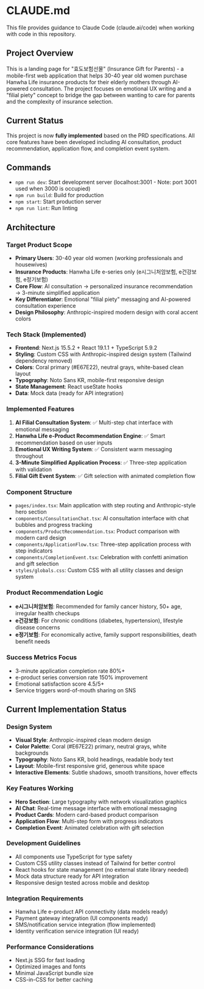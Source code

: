 # CLAUDE.md

This file provides guidance to Claude Code (claude.ai/code) when working with code in this repository.

## Project Overview

This is a landing page for "효도보험선물" (Insurance Gift for Parents) - a mobile-first web application that helps 30-40 year old women purchase Hanwha Life insurance products for their elderly mothers through AI-powered consultation. The project focuses on emotional UX writing and a "filial piety" concept to bridge the gap between wanting to care for parents and the complexity of insurance selection.

## Current Status

This project is now **fully implemented** based on the PRD specifications. All core features have been developed including AI consultation, product recommendation, application flow, and completion event system.

## Commands

- `npm run dev`: Start development server (localhost:3001 - Note: port 3001 used when 3000 is occupied)
- `npm run build`: Build for production
- `npm start`: Start production server
- `npm run lint`: Run linting

## Architecture

### Target Product Scope
- **Primary Users**: 30-40 year old women (working professionals and housewives)
- **Insurance Products**: Hanwha Life e-series only (e시그니처암보험, e건강보험, e정기보험)
- **Core Flow**: AI consultation → personalized insurance recommendation → 3-minute simplified application
- **Key Differentiator**: Emotional "filial piety" messaging and AI-powered consultation experience
- **Design Philosophy**: Anthropic-inspired modern design with coral accent colors

### Tech Stack (Implemented)
- **Frontend**: Next.js 15.5.2 + React 19.1.1 + TypeScript 5.9.2
- **Styling**: Custom CSS with Anthropic-inspired design system (Tailwind dependency removed)
- **Colors**: Coral primary (#E67E22), neutral grays, white-based clean layout
- **Typography**: Noto Sans KR, mobile-first responsive design
- **State Management**: React useState hooks
- **Data**: Mock data (ready for API integration)

### Implemented Features
1. **AI Filial Consultation System**: ✅ Multi-step chat interface with emotional messaging
2. **Hanwha Life e-Product Recommendation Engine**: ✅ Smart recommendation based on user inputs
3. **Emotional UX Writing System**: ✅ Consistent warm messaging throughout
4. **3-Minute Simplified Application Process**: ✅ Three-step application with validation
5. **Filial Gift Event System**: ✅ Gift selection with animated completion flow

### Component Structure
- `pages/index.tsx`: Main application with step routing and Anthropic-style hero section
- `components/ConsultationChat.tsx`: AI consultation interface with chat bubbles and progress tracking
- `components/ProductRecommendation.tsx`: Product comparison with modern card design
- `components/ApplicationFlow.tsx`: Three-step application process with step indicators
- `components/CompletionEvent.tsx`: Celebration with confetti animation and gift selection
- `styles/globals.css`: Custom CSS with all utility classes and design system

### Product Recommendation Logic
- **e시그니처암보험**: Recommended for family cancer history, 50+ age, irregular health checkups
- **e건강보험**: For chronic conditions (diabetes, hypertension), lifestyle disease concerns  
- **e정기보험**: For economically active, family support responsibilities, death benefit needs

### Success Metrics Focus
- 3-minute application completion rate 80%+
- e-product series conversion rate 150% improvement
- Emotional satisfaction score 4.5/5+
- Service triggers word-of-mouth sharing on SNS

## Current Implementation Status

### Design System
- **Visual Style**: Anthropic-inspired clean modern design
- **Color Palette**: Coral (#E67E22) primary, neutral grays, white backgrounds
- **Typography**: Noto Sans KR, bold headings, readable body text
- **Layout**: Mobile-first responsive grid, generous white space
- **Interactive Elements**: Subtle shadows, smooth transitions, hover effects

### Key Features Working
- **Hero Section**: Large typography with network visualization graphics
- **AI Chat**: Real-time message interface with emotional messaging
- **Product Cards**: Modern card-based product comparison
- **Application Flow**: Multi-step form with progress indicators
- **Completion Event**: Animated celebration with gift selection

### Development Guidelines
- All components use TypeScript for type safety
- Custom CSS utility classes instead of Tailwind for better control
- React hooks for state management (no external state library needed)
- Mock data structure ready for API integration
- Responsive design tested across mobile and desktop

### Integration Requirements
- Hanwha Life e-product API connectivity (data models ready)
- Payment gateway integration (UI components ready)
- SMS/notification service integration (flow implemented)
- Identity verification service integration (UI ready)

### Performance Considerations
- Next.js SSG for fast loading
- Optimized images and fonts
- Minimal JavaScript bundle size
- CSS-in-CSS for better caching